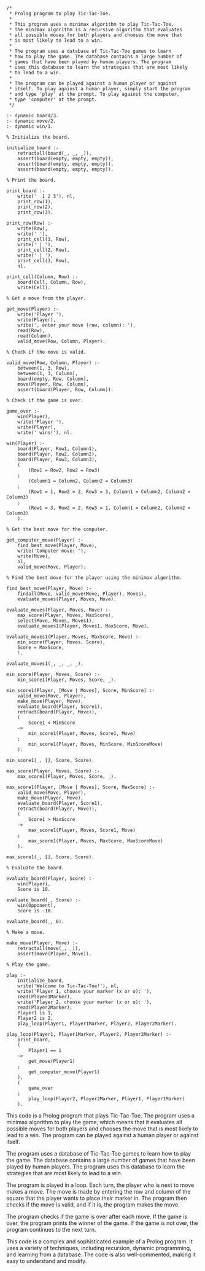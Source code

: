 ```
/*
 * Prolog program to play Tic-Tac-Toe.
 *
 * This program uses a minimax algorithm to play Tic-Tac-Toe.
 * The minimax algorithm is a recursive algorithm that evaluates
 * all possible moves for both players and chooses the move that
 * is most likely to lead to a win.
 *
 * The program uses a database of Tic-Tac-Toe games to learn
 * how to play the game. The database contains a large number of
 * games that have been played by human players. The program
 * uses this database to learn the strategies that are most likely
 * to lead to a win.
 *
 * The program can be played against a human player or against
 * itself. To play against a human player, simply start the program
 * and type 'play' at the prompt. To play against the computer,
 * type 'computer' at the prompt.
 */

:- dynamic board/3.
:- dynamic move/2.
:- dynamic win/1.

% Initialize the board.

initialize_board :-
    retractall(board(_, _, _)),
    assert(board(empty, empty, empty)),
    assert(board(empty, empty, empty)),
    assert(board(empty, empty, empty)).

% Print the board.

print_board :-
    write('  1 2 3'), nl,
    print_row(1),
    print_row(2),
    print_row(3).

print_row(Row) :-
    write(Row),
    write(' '),
    print_cell(1, Row),
    write(' | '),
    print_cell(2, Row),
    write(' | '),
    print_cell(3, Row),
    nl.

print_cell(Column, Row) :-
    board(Cell, Column, Row),
    write(Cell).

% Get a move from the player.

get_move(Player) :-
    write('Player '),
    write(Player),
    write(', enter your move (row, column): '),
    read(Row),
    read(Column),
    valid_move(Row, Column, Player).

% Check if the move is valid.

valid_move(Row, Column, Player) :-
    between(1, 3, Row),
    between(1, 3, Column),
    board(empty, Row, Column),
    move(Player, Row, Column),
    assert(board(Player, Row, Column)).

% Check if the game is over.

game_over :-
    win(Player),
    write('Player '),
    write(Player),
    write(' wins!'), nl.

win(Player) :-
    board(Player, Row1, Column1),
    board(Player, Row2, Column2),
    board(Player, Row3, Column3),
    (
        (Row1 = Row2, Row2 = Row3)
    ;
        (Column1 = Column2, Column2 = Column3)
    ;
        (Row1 = 1, Row2 = 2, Row3 = 3, Column1 = Column2, Column2 = Column3)
    ;
        (Row1 = 3, Row2 = 2, Row3 = 1, Column1 = Column2, Column2 = Column3)
    ).

% Get the best move for the computer.

get_computer_move(Player) :-
    find_best_move(Player, Move),
    write('Computer move: '),
    write(Move),
    nl,
    valid_move(Move, Player).

% Find the best move for the player using the minimax algorithm.

find_best_move(Player, Move) :-
    findall(Move, valid_move(Move, Player), Moves),
    evaluate_moves(Player, Moves, Move).

evaluate_moves(Player, Moves, Move) :-
    max_score(Player, Moves, MaxScore),
    select(Move, Moves, Moves1),
    evaluate_moves1(Player, Moves1, MaxScore, Move).

evaluate_moves1(Player, Moves, MaxScore, Move) :-
    min_score(Player, Moves, Score),
    Score = MaxScore,
    !.

evaluate_moves1(_, _, _, _).

min_score(Player, Moves, Score) :-
    min_score1(Player, Moves, Score, _).

min_score1(Player, [Move | Moves], Score, MinScore) :-
    valid_move(Move, Player),
    make_move(Player, Move),
    evaluate_board(Player, Score1),
    retract(board(Player, Move)),
    (
        Score1 < MinScore
    ->
        min_score1(Player, Moves, Score1, Move)
    ;
        min_score1(Player, Moves, MinScore, MinScoreMove)
    ).

min_score1(_, [], Score, Score).

max_score(Player, Moves, Score) :-
    max_score1(Player, Moves, Score, _).

max_score1(Player, [Move | Moves], Score, MaxScore) :-
    valid_move(Move, Player),
    make_move(Player, Move),
    evaluate_board(Player, Score1),
    retract(board(Player, Move)),
    (
        Score1 > MaxScore
    ->
        max_score1(Player, Moves, Score1, Move)
    ;
        max_score1(Player, Moves, MaxScore, MaxScoreMove)
    ).

max_score1(_, [], Score, Score).

% Evaluate the board.

evaluate_board(Player, Score) :-
    win(Player),
    Score is 10.

evaluate_board(_, Score) :-
    win(Opponent),
    Score is -10.

evaluate_board(_, 0).

% Make a move.

make_move(Player, Move) :-
    retractall(move(_, _)),
    assert(move(Player, Move)).

% Play the game.

play :-
    initialize_board,
    write('Welcome to Tic-Tac-Toe!'), nl,
    write('Player 1, choose your marker (x or o): '),
    read(Player1Marker),
    write('Player 2, choose your marker (x or o): '),
    read(Player2Marker),
    Player1 is 1,
    Player2 is 2,
    play_loop(Player1, Player1Marker, Player2, Player2Marker).

play_loop(Player1, Player1Marker, Player2, Player2Marker) :-
    print_board,
    (
        Player1 == 1
    ->
        get_move(Player1)
    ;
        get_computer_move(Player1)
    ),
    (
        game_over
    ;
        play_loop(Player2, Player2Marker, Player1, Player1Marker)
    ).
```

This code is a Prolog program that plays Tic-Tac-Toe. The program uses a minimax algorithm to play the game, which means that it evaluates all possible moves for both players and chooses the move that is most likely to lead to a win. The program can be played against a human player or against itself.

The program uses a database of Tic-Tac-Toe games to learn how to play the game. The database contains a large number of games that have been played by human players. The program uses this database to learn the strategies that are most likely to lead to a win.

The program is played in a loop. Each turn, the player who is next to move makes a move. The move is made by entering the row and column of the square that the player wants to place their marker in. The program then checks if the move is valid, and if it is, the program makes the move.

The program checks if the game is over after each move. If the game is over, the program prints the winner of the game. If the game is not over, the program continues to the next turn.

This code is a complex and sophisticated example of a Prolog program. It uses a variety of techniques, including recursion, dynamic programming, and learning from a database. The code is also well-commented, making it easy to understand and modify.
